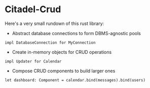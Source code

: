 # Citadel-Crud
Here's a very small rundown of this rust library:

* Abstract database connections to form DBMS-agnostic pools

`impl DatabaseConnection for MyConnection`

* Create in-memory objects for CRUD operations

`impl Updater for Calendar`

* Compose CRUD components to build larger ones

`let dashboard: Component = calendar.bind(messages).bind(users)`
